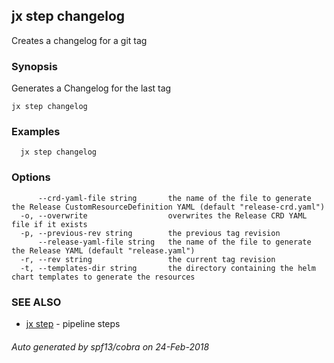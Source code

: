 ## jx step changelog

Creates a changelog for a git tag

### Synopsis


Generates a Changelog for the last tag

```
jx step changelog
```

### Examples

```
  jx step changelog
```

### Options

```
      --crd-yaml-file string       the name of the file to generate the Release CustomResourceDefinition YAML (default "release-crd.yaml")
  -o, --overwrite                  overwrites the Release CRD YAML file if it exists
  -p, --previous-rev string        the previous tag revision
      --release-yaml-file string   the name of the file to generate the Release YAML (default "release.yaml")
  -r, --rev string                 the current tag revision
  -t, --templates-dir string       the directory containing the helm chart templates to generate the resources
```

### SEE ALSO
* [jx step](jx_step.md)	 - pipeline steps

###### Auto generated by spf13/cobra on 24-Feb-2018
